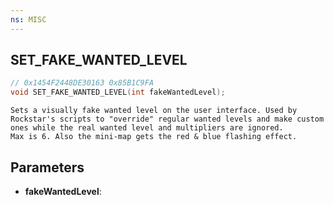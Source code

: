 ```yaml
---
ns: MISC
---
```

## SET_FAKE_WANTED_LEVEL

```c
// 0x1454F2448DE30163 0x85B1C9FA
void SET_FAKE_WANTED_LEVEL(int fakeWantedLevel);
```

```
Sets a visually fake wanted level on the user interface. Used by Rockstar's scripts to "override" regular wanted levels and make custom ones while the real wanted level and multipliers are ignored.  
Max is 6. Also the mini-map gets the red & blue flashing effect.  
```

## Parameters
* **fakeWantedLevel**: 

